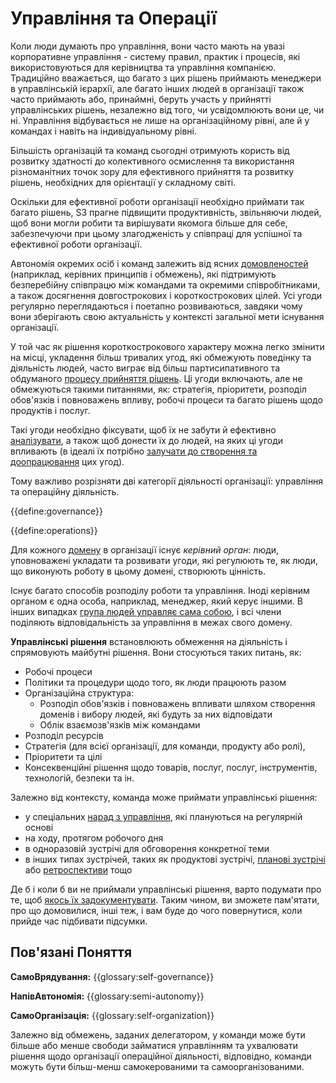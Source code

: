 # Управління та Операції

Коли люди думають про управління, вони часто мають на увазі корпоративне управління - систему правил, практик і процесів, які використовуються для керівництва та управління компанією. Традиційно вважається, що багато з цих рішень приймають менеджери в управлінській ієрархії, але багато інших людей в організації також часто приймають або, принаймні, беруть участь у прийнятті управлінських рішень, незалежно від того, чи усвідомлюють вони це, чи ні. Управління відбувається не лише на організаційному рівні, але й у командах і навіть на індивідуальному рівні.

Більшість організацій та команд сьогодні отримують користь від розвитку здатності до колективного осмислення та використання різноманітних точок зору для ефективного прийняття та розвитку рішень, необхідних для орієнтації у складному світі.

Оскільки для ефективної роботи організації необхідно приймати так багато рішень, S3 прагне підвищити продуктивність, звільняючи людей, щоб вони могли робити та вирішувати якомога більше для себе, забезпечуючи при цьому злагодженість у співпраці для успішної та ефективної роботи організації.

Автономія окремих осіб і команд залежить від ясних [домовленостей](glossary:agreement) (наприклад, керівних принципів і обмежень), які підтримують безперебійну співпрацю між командами та окремими співробітниками, а також досягнення довгострокових і короткострокових цілей. Усі угоди регулярно переглядаються і поетапно розвиваються, завдяки чому вони зберігають свою актуальність у контексті загальної мети існування організації.

У той час як рішення короткострокового характеру можна легко змінити на місці, укладення більш тривалих угод, які обмежують поведінку та діяльність людей, часто виграє від більш партисипативного та обдуманого [процесу прийняття рішень](section:consent-decision-making). Ці угоди включають, але не обмежуються такими питаннями, як: стратегія, пріоритети, розподіл обов'язків і повноважень впливу, робочі процеси та багато рішень щодо продуктів і послуг.

Такі угоди необхідно фіксувати, щоб їх не забути й ефективно [аналізувати](section:evaluate-and-evolve-agreements), а також щоб донести їх до людей, на яких ці угоди впливають (в ідеалі їх потрібно [залучати до створення та доопрацювання](section:involve-those-affected) цих угод).

Тому важливо розрізняти дві категорії діяльності організації: управління та операційну діяльність.

{{define:governance}}

{{define:operations}}

Для кожного [домену](glossary:domain) в організації існує *керівний орган*: люди, уповноважені укладати та розвивати угоди, які регулюють те, як люди, що виконують роботу в цьому домені, створюють цінність.

Існує багато способів розподілу роботи та управління. Іноді керівним органом є одна особа, наприклад, менеджер, який керує іншими. В інших випадках [група людей управляє сама собою](section:circle), і всі члени поділяють відповідальність за управління в межах свого домену.

**Управлінські рішення** встановлюють обмеження на діяльність і спрямовують майбутні рішення. Вони стосуються таких питань, як:

- Робочі процеси
- Політики та процедури щодо того, як люди працюють разом
- Організаційна структура: 
    - Розподіл обов'язків і повноважень впливати шляхом створення доменів і вибору людей, які будуть за них відповідати
    - Облік взаємозв'язків між командами
- Розподіл ресурсів
- Стратегія (для всієї організації, для команди, продукту або ролі), 
- Пріоритети та цілі
- Консеквенційні рішення щодо товарів, послуг, послуг, інструментів, технологій, безпеки та ін.

Залежно від контексту, команда може приймати управлінські рішення:

- у спеціальних [нарад з управління](section:governance-meeting), які плануються на регулярній основі
- на ходу, протягом робочого дня
- в одноразовій зустрічі для обговорення конкретної теми
- в інших типах зустрічей, таких як продуктові зустрічі, [планові зустрічі](section:planning-and-review-meetings) або [ретроспективи](section:retrospective) тощо

Де б і коли б ви не приймали управлінські рішення, варто подумати про те, щоб [ якось їх задокументувати](section:record-agreements). Таким чином, ви зможете пам'ятати, про що домовилися, інші теж, і вам буде до чого повернутися, коли прийде час підбивати підсумки.

## Пов'язані Поняття

**СамоВрядування:** {{glossary:self-governance}}

**НапівАвтономія:** {{glossary:semi-autonomy}}

**СамоОрганізація:** {{glossary:self-organization}}

Залежно від обмежень, заданих делегатором, у команди може бути більше або менше свободи займатися управлінням та ухвалювати рішення щодо організації операційної діяльності, відповідно, команди можуть бути більш-менш самокерованими та самоорганізованими.